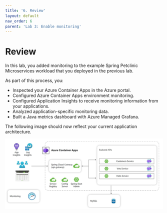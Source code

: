 ```yaml
---
title: '6. Review'  
layout: default  
nav_order: 6  
parent: 'Lab 3: Enable monitoring'
---
```


# Review

In this lab, you added monitoring to the example Spring Petclinic Microservices workload that you deployed in the previous lab.

As part of this process, you:

- Inspected your Azure Container Apps in the Azure portal.
- Configured Azure Container Apps environment monitoring.
- Configured Application Insights to receive monitoring information from your applications.
- Analyzed application-specific monitoring data.
- Built a Java metrics dashboard with Azure Managed Grafana.

The following image should now reflect your current application architecture.

![lab 3 overview](../../images/acalab3.png)

